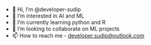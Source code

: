 - 👋 Hi, I’m @developer-sudip
- 👀 I’m interested in AI and ML
- 🌱 I’m currently learning python and R
- 💞️ I’m looking to collaborate on ML projects
- 📫 How to reach me - developer.sudip@outlook.com

<!---
developer-sudip/developer-sudip is a ✨ special ✨ repository because its `README.md` (this file) appears on your GitHub profile.
You can click the Preview link to take a look at your changes.
--->
